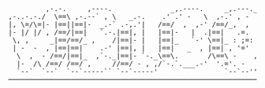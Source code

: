 <pre align="center">
         ,-.-.     ,----.              _,.----.     _,.---._           ___      ,----.          .=-.-. 
,-..-.-./  \==\ ,-.--` , \   _.-.    .' .' -   \  ,-.' , -  `.  .-._ .'=.'\  ,-.--` , \        /==/_ / 
|, \=/\=|- |==||==|-  _.-` .-,.'|   /==/  ,  ,-' /==/_,  ,  - \/==/ \|==|  ||==|-  _.-`       |==|, |  
|- |/ |/ , /==/|==|   `.-.|==|, |   |==|-   |  .|==|   .=.     |==|,|  / - ||==|   `.-.       |==|  |  
 \, ,     _|==/==/_ ,    /|==|- |   |==|_   `-' \==|_ : ;=:  - |==|  \/  , /==/_ ,    /       /==/. /  
 | -  -  , |==|==|    .-' |==|, |   |==|   _  , |==| , '='     |==|- ,   _ |==|    .-'        `--`-`   
  \  ,  - /==/|==|_  ,`-._|==|- `-._\==\.       /\==\ -    ,_ /|==| _ /\   |==|_  ,`-._        .=.     
  |-  /\ /==/ /==/ ,     //==/ - , ,/`-.`.___.-'  '.='. -   .' /==/  / / , /==/ ,     /       :=; :    
  `--`  `--`  `--`-----`` `--`-----'                `--`--''   `--`./  `--``--`-----``         `=`     
───────────────────────────────────────────────────────────────────────────────────────────────────────
</pre>
